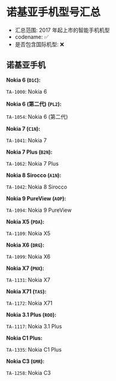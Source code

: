 # 诺基亚手机型号汇总

- 汇总范围: 2017 年起上市的智能手机机型
- codename: ✅
- 是否包含国际机型: ❌

## 诺基亚手机

**Nokia 6 (`D1C`):**

`TA-1000`: Nokia 6

**Nokia 6 (第二代) (`PL2`):**

`TA-1054`: Nokia 6 (第二代)

**Nokia 7 (`C1N`):**

`TA-1041`: Nokia 7

**Nokia 7 Plus (`B2N`):**

`TA-1062`: Nokia 7 Plus

**Nokia 8 Sirocco (`A1N`):**

`TA-1042`: Nokia 8 Sirocco

**Nokia 9 PureView (`AOP`):**

`TA-1094`: Nokia 9 PureView

**Nokia X5 (`PDA`):**

`TA-1109`: Nokia X5

**Nokia X6 (`DRG`):**

`TA-1099`: Nokia X6

**Nokia X7 (`PNX`):**

`TA-1131`: Nokia X7

**Nokia X71 (`TAS`):**

`TA-1172`: Nokia X71

**Nokia 3.1 Plus (`ROO`):**

`TA-1117`: Nokia 3.1 Plus

**Nokia C1 Plus:**

`TA-1335`: Nokia C1 Plus

**Nokia C3 (`GMR`):**

`TA-1258`: Nokia C3
